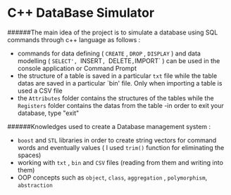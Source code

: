 # C++ DataBase Simulator

######The main idea of the project is to simulate a database using SQL commands through c++ language as follows :

- commands for data defining ( `CREATE` , `DROP` , `DISPLAY` ) and data modelling ( `SELECT', `INSERT`, `DELETE` , `IMPORT` ) can be used in the console application or Command Prompt
- the structure of a table is saved in a particular `txt` file while the table datas are saved in a particular `bin' file. Only when importing a table is used a CSV file
- the `Attributes` folder contains the structures of the tables while the `Registers` folder contains the datas from the table
-in order to exit your database, type "exit"

######Knowledges used to create a Database management system :

- `boost` and `STL` libraries in order to create string vectors for command words and eventually values ( I used `trim()` function for eliminating the spaces)
- working with `txt` , `bin` and `CSV` files (reading from them and writing into them)
- OOP concepts such as `object`, `class`, `aggregation` , `polymorphism`, `abstraction`
